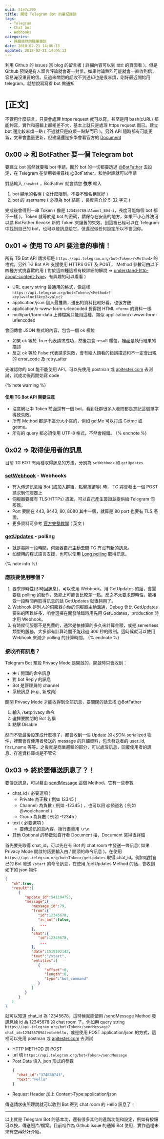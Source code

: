 ```yaml
---
uuid: 51e7c290
title: 開發 Telegram Bot 的筆記雜談
tags:
  - Telegram
  - Chat bot
  - Webhooks
categories:
  - 興趣使然的隨筆雜談
date: 2018-02-21 14:06:13
updated: 2018-02-21 14:06:13
---
```


利用 Github 的 issues 當 blog 的留言板 ( 詳細內容可以到 ` 關於 ` 的頁面看 )，但是 Github 預設是有人留言評論就會寄一封信，如果討論熱烈可能就會一直收到信，容易淹沒重要的信。反過來關閉的話收不到通知也是很麻煩，剛好最近開始用 telegram，就想說寫寫看 bot 做通知
<!--more-->

# [正文]

不管用什麼語言，只要會處理 https request 就可以寫，甚至是用 bash(cURL) 都能夠寫，實作和邏輯上都相差不大，基本上就只是處理 https request 而已。建立 bot 還比較麻煩一點 ( 不過就只是麻煩一點點而已 )。另外 API 隨時都有可能更新，文章會盡量更新，但建議還是多學會看官方的 [Document](https://core.telegram.org/bots/api)


## 0x00 => 和 BotFather 要一個 Telegram bot

要建立 bot 當然就要和 bot 申請，關於 bot 的一切都要透過 [@BotFather](https://telegram.me/botfather) 去設定，在 Telegram 在使用者搜尋找 @BotFather，和他對話就可以申請

對話輸入 `/newbot` ，BotFather 就會請您 **依序** 輸入
1. bot 顯示的名稱 ( 沒什麼限制，不要不雅名稱就好 )
2. bot 的 username ( 必須為 bot 結尾 ，長度需介於 5-32 字元 )

完成後會得到一串 Token ( 像是 `123456789:AAwool_B04-i`，長度可能每個 bot 都不一樣 )，Token 就等於是 bot 的密碼，請保存在安全的地方，如果不小心外洩可以請 BotFather Revoke 新的 Token 來讓舊的失效。到這裡已經可以在 Telegram 中找到自己的 bot，也可以發訊息給它，但還沒做任何設定所以不會回你。

## 0x01 => 使用 TG API 要注意的事情！

所有 TG Bot API 請求都是 `https://api.telegram.org/bot<Token>/<Method>` 的格式。另外 TG Bot API 支援使用 HTTPS GET 及 POST，
Method 參數可由以下四種方式挑喜歡的用 ( 對於這四種這裡有較詳細的解說 => [understand-http-about-content-type](http://homeway.me/2015/07/19/understand-http-about-content-type/)，有興趣的可以看看 )
* URL query string
  最通用的格式，像這樣 `https://api.telegram.org/bot<Token>/<Method>?key1=value1&key2=value2`
* application/json
  個人最推薦，送出的資料比較好看，也很方便
* application/x-www-form-urlencoded
  長得跟 HTML `<form>` 的資料一樣
* multipart/form-data
  上傳檔案只能用這種，類似 application/x-www-form-urlencoded

會回傳會 JSON 格式的內容，包含一個 ok 欄位
* 如果 ok 等於 True 代表請求成功，然後包含 result 欄位，裡面是執行結果的描述
* 反之 ok 等於 False 代表請求失敗，會有給人類看的錯誤描述和不一定會出現的 error\_code 及 retry\_after

先確認你的 bot 能不能使用 API，可以先使用 postman 或 [apitester.com](https://apitester.com/) 去測試，試成功後再開始寫 code

{% note warning %}
#### 使用 TG Bot API 需要注意
* 注意網址中 Token 前面還有一個 bot，看到社群很多人發問都是忘記這個單字導致失敗。
* 所有 Method 都是不區分大小寫的，例如 getMe 可以打成 Getme 或 getme。
* 所有的 query 都必須使用 UTF-8 格式，不然會報錯。
{% endnote %}

## 0x02 => 取得使用者的訊息

目前 TG BOT 有兩種取得訊息的方法，分別為 `setWebhook` 和 `getUpdates`

### [setWebhook](https://core.telegram.org/bots/api#setwebhook) - Webhooks
* 有人傳送訊息給 Bot (或加入群組、點擊按鍵等) 時， TG 將會發出一個 POST 請求到伺服器上
* 伺服器要擁有 TLS(HTTPs) 憑證，可以自己產生簽證並提供給 Telegram 伺服器。
* Port 要開在 443, 8443, 80, 8080 其中一個，就算是 80 port 也要有 TLS 憑證。
* 更多資料可參考 [官方完整教學](https://core.telegram.org/bots/webhooks) ( 英文 )

### [getUpdates](https://core.telegram.org/bots/api#getupdates) - polling
* 就是每隔一段時間，伺服器自己主動去問 TG 有沒有新的訊息。
* 如使用的程式語言支援，也可以使用 [Long polling](https://blog.gtwang.org/web-development/websocket-protocol/) 取得訊息。

{% note info %}
### 應該要使用哪個？
1. 要求即時性(即時回訊息)，可以使用 Webhook。用 GetUpdates 的話，會需要做 polling 的動作，效能上可能會比較差一點。反之不太要求即時性，能接受一段時間再取得訊息的話 GetUpdates 就很夠用了。
2. Webhook 是別人的伺服器向你的伺服器主動溝通，Debug 會比 GetUpdates 要來的困難許多，咱會選擇在開發除錯時用先用 GetUpdates，production 時才用 Webhook。
3. 有時候伺服器不是免費的，通常是依據算的多久來計算金額，或是 serverless 類型的服務，大多都有計算時間不能超過 300 秒的限制。這時候就可以使用  Webhook 來減少 polling 的計算時間。
{% endnote %}

### 接收所有訊息？
Telegram Bot 預設 Privacy Mode 是開啟的，開啟時只會收到：

* 由 / 開頭的命令訊息
* 對 bot Reply 的訊息
* Bot 是管理員的 channel
* 系統訊息 (e.g., 新成員)

關閉 Privacy Mode 才能收得到全部訊息，要關閉的話去找 @BotFather
1. 輸入 /setprivacy 命令
2. 選擇要關閉的 Bot 名稱
3. 點擊 Disable

然而不管最後設定成什麼樣子，都會收到一個 [Update](https://core.telegram.org/bots/api#getting-updates) 的 JSON-serialized 物件，裡面會有使用者發送的 message 的詳細資料，包含發送者的 user\_id, first\_name 等等。之後就是商業邏輯的部分，可以處理訊息，回覆使用者的訊息、存進資料庫或是不管它

## 0x03 => 終於要傳送訊息了？！

要傳送訊息，可以藉由 [sendMessage](https://core.telegram.org/bots/api#sendmessage) 這個 Method，它有一些參數

* chat_id ( 必要選項 )
  * Private 為正數 ( 例如 12345 )
  * Channel) 為負數 ( 例如 -12345 ) ，也可以用 @頻道名 ( 例如 @woolchannel )
  * Group 為負數 ( 例如 -12345 )
* text ( 必要選項 )
  * 要傳送訊的息內容，換行盡量用 `\r\n`
* 其他 Optional 的參數就自行看 Document 搂，Document 寫得很詳細

首先要先取得 chat_id，可以先在有 Bot 的 chat room 中發送一條訊息( 如果 Privacy Mode 開啟的話要輸入由 / 開頭的命令訊息 )，在使用 `https://api.telegram.org/bot<Token>/getUpdates` 取得 chat_id。例如咱對自己的 Bot 發送 `/start` 的命令訊息，在使用 /getUpdates Method 的話，會收到如下的 json 物件

```json
{
   "ok":true,
   "result":[
      {
         "update_id":541194795,
         "message":{
            "message_id":79,
            "from":{
               "id":12345678,
               "is_bot":false,
                ...
            },
            "chat":{
               "id":12345678,
                ...
            },
            "date":1519192142,
            "text":"/start",
            "entities":[
               {
                  "offset":0,
                  "length":6,
                  "type":"bot_command"
               }
            ]
         }
      }
   ]
}
```

就可以知道 chat_id 為 12345678，這時候就能使用 /sendMessage Method 發訊息給 id 為 12345678 的 chat room 了。例如用 query string `https://api.telegram.org/bot<Token>/sendMessage?chat_id=123456789&text=Hello`，或是使用 POST application/json 的方式，這裡可以先用 postman 或 [apitester.com](https://apitester.com/) 去測試
* HTTP METHOD 選 POST
* url 填 `https://api.telegram.org/bot<Token>/sendMessage`
* Post Data 填入 json 形式的參數
  ```json
  {
    "chat_id":"374888743",
    "text":"Hello"
  }
  ```
* Request Header 加上 Content-Type:application/json

傳送請求後照理說就可以收到 Bot 寄到 chat room 的 Hello 訊息了！

---

以上就是 Telegram Bot 的基本功，還有很多其他的進階功能和設定，例如有按鈕可以按，傳送照片/檔案。目前咱作為 Github issue 的通知 Bot 使用，實作過程未來有空再好好介紹。
